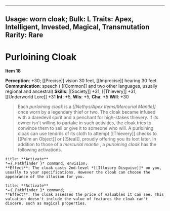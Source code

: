 
---
Usage: worn cloak;
Bulk: L
Traits: Apex, Intelligent, Invested, Magical, Transmutation
Rarity: Rare
---

# Purloining Cloak

**Item 18**

**Perception**: +30; [[Precise]] vision 30 feet, [[Imprecise]] hearing 30 feet
**Communication**: speech ( [[Common]] and two other languages, usually regional and ancestral)
**Skills**:  [[Society]] +31, [[Thievery]] +31, [[Underworld Lore]] +31
**Int**: +5,
**Wis**: +5,
**Cha**: +5
**Will**: +30

> Each *purloining cloak* is a *[[Nethys/Apex Items/Mercurial Mantle]]* once worn by a legendary thief or two. The cloak became infused with a daredevil spirit and a penchant for high-stakes thievery. If its owner isn't willing to partake in such activities, the cloak tries to convince them to sell or give it to someone who will. A purloining cloak can use tendrils of its cloth to attempt [[Thievery]] checks to [[Palm an Object]] or [[Steal]], proudly offering you its loot later. In addition to those of a *mercurial mantle* , a *purloining cloak* has the following activations.

```ad-embed-ability
title: **Activate**
*⬺{.Pathfinder }* command, envision; 
**Effect**: The cloak casts 2nd-level *[[Illusory Disguise]]* on you, usually to your specifications. However the cloak can choose the appearance of the illusion for you.

```

```ad-embed-ability
title: **Activate**
*⬻{.Pathfinder }* command; 
**Effect**: The cloak assesses the price of valuables it can see. This valuation doesn't include the value of features the cloak can't discern, such as magical properties.

```
